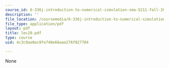 ```yaml
---
course_id: 6-336j-introduction-to-numerical-simulation-sma-5211-fall-2003
description: ''
file_location: /coursemedia/6-336j-introduction-to-numerical-simulation-sma-5211-fall-2003/4c3c9ae0ac0fe748e66aae276f827784_lec20.pdf
file_type: application/pdf
layout: pdf
title: lec20.pdf
type: course
uid: 4c3c9ae0ac0fe748e66aae276f827784

---
```

None